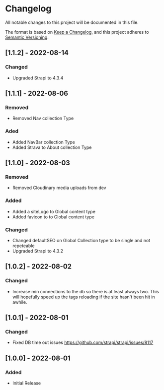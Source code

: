 # Changelog
All notable changes to this project will be documented in this file.

The format is based on [Keep a Changelog](https://keepachangelog.com/en/1.0.0/),
and this project adheres to [Semantic Versioning](https://semver.org/spec/v2.0.0.html).


## [1.1.2] - 2022-08-14
### Changed
 - Upgraded Strapi to 4.3.4

## [1.1.1] - 2022-08-06
### Removed
- Removed Nav collection Type

### Aded
- Added NavBar collection Type
- Added Strava to About collection Type

## [1.1.0] - 2022-08-03
### Removed
- Removed Cloudinary media uploads from dev

### Added
- Added a siteLogo to Global content type
- Added favicon to to Global content type

### Changed
 - Changed defaultSEO on Global Collection type to be single and not repeteable
 - Upgraded Strapi to 4.3.2

## [1.0.2] - 2022-08-02
### Changed
- Increase min connections to the db so there is at least always two. This will hopefully speed up the tags reloading if the site hasn't been hit in awhile.

## [1.0.1] - 2022-08-01
### Changed
- Fixed DB time out issues https://github.com/strapi/strapi/issues/8117

## [1.0.0] - 2022-08-01
### Added
- Initial Release
